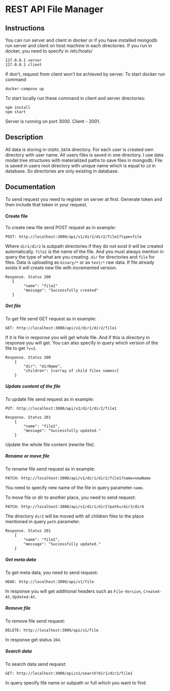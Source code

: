 # REST API File Manager 
## Instructions
You can run server and client in docker or if you have installed mongodb 
run server and client on host machine in each directories. If you run 
in docker, you need to specify in /etc/hosts/ 
```
127.0.0.1 server
127.0.0.1 client
```
If don't, request from client won't be achieved by server.
To start docker run command
```
docker-compose up
```
To start locally run these command in client and server directories:
```
npm install
npm start
```
Server is running on port 3000. Client - 3001.
## Description
All data is storing in `USERS_DATA` directory. For each user is created
own directory with user name. All users files is saved in one directory.
I use data model tree structures with materialized paths to save files 
in mongodb. File is saved in users root directory with unique name which 
is equal to `id` in database. So directories are only existing in database.

## Documentation
To send request you need to register on server at first. Generate token
and then include that token in your request.

#### Create file
To create new file send POST request as in example:
```
POST: http://localhost:3000/api/v1/dir1/dir2/file1?type=file
```
Where `dir1/dir2` is subpath directories if they do not exist it will be 
created automatically. `file1` is the name of the file. And you must 
always mention in query the type of what are you creating. `dir` for 
directories and `file` for files. Data is uploading as `binary/*` or 
as `text/*` raw data. If file already exists it will create new file 
with incremented version.
```
Response. Status 200
   {
        "name": "file1"
        "message": "Successfully created"
   }
```
##### Get file
To get file send GET request as in example:
```
GET: http://localhost:3000/api/v1/dir1/dir2/file1
```
If it is file in response you will get whole file. And if this is 
directory in response you will get. You can also specify in query which
version of the file to get `?v=2`.
```
Response. Status 200
    {
        "dir": "dirName",
        "children": [<array of child files names>]
    }
```
##### Update content of the file
To update file send request as in example:
```
PUT: http://localhost:3000/api/v1/dir1/dir2/file1
```
```
Response. Status 201
    {
        "name": "file1",
        "message": "Successfully updated."
    }
```
Update the whole file content (rewrite file).
##### Rename or move file
To rename file send request as in example:
```
PATCH: http://localhost:3000/api/v1/dir1/dir2/file1?name=newName
```
You need to specify new name of the file in query parameter `name`.

To move file or dir to another place, you need to send request:
```
PATCH: http://localhost:3000/api/v1/dir1/dir2?path=/dir3/dir4
```
The directory `dir2` will be moved with all children files to the place
mentioned in query `path` parameter.
```
Response. Status 201
    {
        "name": "file1",
        "message": "Successfully updated."
    }
```
##### Get meta data
To get meta data, you need to send request:
```
HEAD: http://localhost:3000/api/v1/file
```
In response you will get additional headers such as `File-Version`, 
`Created-At`, `Updated-At`.
##### Remove file
To remove file send request:
```
DELETE: http://localhost:3000/api/v1/file
```
In response get status `204`.
##### Search data
To search data send request:
```
GET: http://localhost:3000/api/v1/search?dir1/dir2/file1
```
In query specify file name or subpath or full which you want to find.